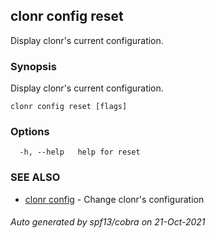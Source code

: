 ## clonr config reset

Display clonr's current configuration.

### Synopsis

Display clonr's current configuration.

```
clonr config reset [flags]
```

### Options

```
  -h, --help   help for reset
```

### SEE ALSO

* [clonr config](clonr_config.md)	 - Change clonr's configuration

###### Auto generated by spf13/cobra on 21-Oct-2021
